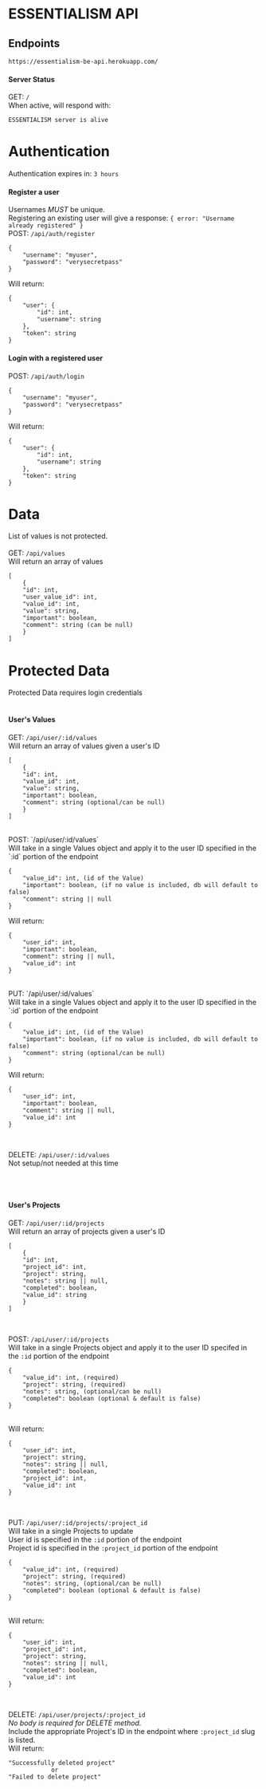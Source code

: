 # ESSENTIALISM API

## Endpoints
`https://essentialism-be-api.herokuapp.com/`

#### Server Status
GET: `/` </br>
When active, will respond with: 
```
ESSENTIALISM server is alive
```

# Authentication
Authentication expires in: `3 hours`

#### Register a user

Usernames *MUST* be unique. </br>
Registering an existing user will give a response:
`{ error: "Username already registered" }`</br>
POST: `/api/auth/register`
```
{
    "username": "myuser",
    "password": "verysecretpass"
}
```

Will return:
```
{
    "user": {
        "id": int,
        "username": string
    },
    "token": string
}
```

#### Login with a registered user
POST: `/api/auth/login`
```
{
    "username": "myuser",
    "password": "verysecretpass"
}
```

Will return:
```
{
    "user": {
        "id": int,
        "username": string
    },
    "token": string
}
```

# Data
List of values is not protected. </br></br>
GET: `/api/values`</br>
Will return an array of values</br>
```
[
    {
    "id": int,
    "user_value_id": int,
    "value_id": int,
    "value": string,
    "important": boolean,
    "comment": string (can be null)
    }
]
```


# Protected Data
Protected Data requires login credentials </br></br>

#### User's Values
GET: `/api/user/:id/values` </br>
Will return an array of values given a user's ID
```
[
    {
    "id": int,
    "value_id": int,
    "value": string,
    "important": boolean, 
    "comment": string (optional/can be null)
    }
]
```
</br>
POST: `/api/user/:id/values` </br>
Will take in a single Values object and apply it to the user ID specified in the `:id` portion of the endpoint</br>

```
{
    "value_id": int, (id of the Value)
    "important": boolean, (if no value is included, db will default to false)
    "comment": string || null
}
```

Will return:
```
{
    "user_id": int,
    "important": boolean,
    "comment": string || null,
    "value_id": int
}
```
</br>
PUT: `/api/user/:id/values` </br>
Will take in a single Values object and apply it to the user ID specified in the `:id` portion of the endpoint</br>

```
{
    "value_id": int, (id of the Value)
    "important": boolean, (if no value is included, db will default to false)
    "comment": string (optional/can be null)
}
```
Will return:
```
{
    "user_id": int,
    "important": boolean,
    "comment": string || null,
    "value_id": int
}
```
</br>

DELETE: `/api/user/:id/values`</br>
Not setup/not needed at this time

</br></br>
#### User's Projects
GET: `/api/user/:id/projects` </br>
Will return an array of projects given a user's ID
```
[
    {
    "id": int,
    "project_id": int,
    "project": string,
    "notes": string || null,
    "completed": boolean,
    "value_id": string
    }
]
```
</br>

POST: `/api/user/:id/projects` </br>
Will take in a single Projects object and apply it to the user ID specifed in the `:id` portion of the endpoint</br>
```
{
    "value_id": int, (required)
    "project": string, (required)
    "notes": string, (optional/can be null)
    "completed": boolean (optional & default is false)
}
```
</br>
Will return:

```
{
    "user_id": int,
    "project": string,
    "notes": string || null,
    "completed": boolean,
    "project_id": int,
    "value_id": int
}
```
</br>

PUT: `/api/user/:id/projects/:project_id` </br>
Will take in a single Projects to update</br>
User id is specified in the `:id` portion of the endpoint</br>
Project id is specified in the `:project_id` portion of the endpoint</br>
```
{
    "value_id": int, (required)
    "project": string, (required)
    "notes": string, (optional/can be null)
    "completed": boolean (optional & default is false)
}
```
</br>
Will return:

```
{
    "user_id": int,
    "project_id": int,
    "project": string,
    "notes": string || null,
    "completed": boolean,
    "value_id": int
}
```
</br>

DELETE: `/api/user/projects/:project_id` </br>
_No body is required for DELETE method._</br>
Include the appropriate Project's ID in the endpoint where `:project_id` slug is listed.</br>
Will return:
```
"Successfully deleted project"
            or
"Failed to delete project"
```
